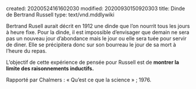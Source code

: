 created: 20200524161602030
modified: 20200930150920303
title: Dinde de Bertrand Russell
type: text/vnd.mddlywiki

Bertrand Rusell aurait décrit en 1912 une dinde que l’on nourrit tous les jours à heure fixe. Pour la dinde, il est impossible d’envisager que demain ne sera pas un nouveau jour d’abondance mais le jour ou elle sera tuée pour servir de diner. Elle se précipitera donc sur son bourreau le jour de sa mort à l’heure du repas.

L’objectif de cette expérience de pensée pour Russell est de **montrer la limite des raisonnements inductifs.**

Rapporté par Chalmers : « Qu’est ce que la science » ; 1976.